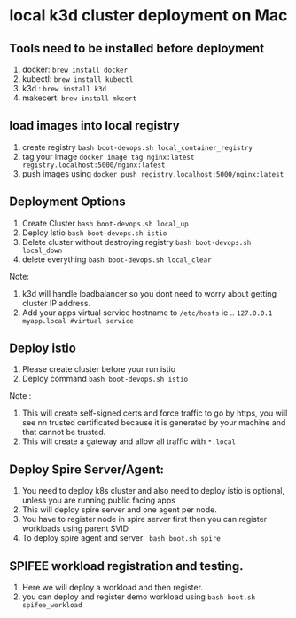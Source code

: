 # local k3d cluster deployment on Mac

## Tools need to be installed before deployment
1. docker: `brew install docker`
2. kubectl: `brew install kubectl`
3. k3d : `brew install k3d`
4. makecert: `brew install mkcert`

## load images into local registry
1. create registry `bash boot-devops.sh local_container_registry`
1. tag your image `docker image tag nginx:latest registry.localhost:5000/nginx:latest`
3. push images using `docker push registry.localhost:5000/nginx:latest`

## Deployment Options
1. Create Cluster `bash boot-devops.sh local_up`
2. Deploy Istio `bash boot-devops.sh istio`
3. Delete cluster without destroying registry `bash boot-devops.sh local_down`
4. delete everything `bash boot-devops.sh local_clear`

Note: 
1. k3d will handle loadbalancer so you dont need to worry about getting cluster IP address.
2. Add your apps virtual service hostname to `/etc/hosts` ie .. `127.0.0.1 myapp.local #virtual service`

## Deploy istio
1. Please create cluster before your run istio
2. Deploy command `bash boot-devops.sh istio`

Note :
1. This will create self-signed certs and force traffic to go by https, you will see nn trusted certificated because it is generated by your machine and that cannot be trusted.
2. This will create a gateway and allow all traffic with `*.local`

## Deploy Spire Server/Agent:
1. You need to deploy k8s cluster and also need to deploy istio is optional, unless you are running public facing apps
2. This will deploy spire server and one agent per node.
3. You have to register node in spire server first then you can register workloads using parent SVID
4. To deploy spire agent and server ` bash boot.sh spire`

## SPIFEE workload registration and testing.
1. Here we will deploy a workload and then register.
2. you can deploy and register demo workload using `bash boot.sh spifee_workload`
